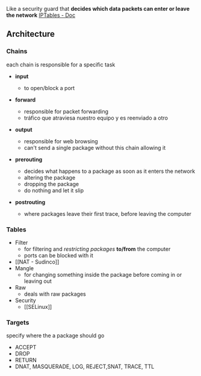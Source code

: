 Like a security guard that **decides which data packets can enter or leave the network**
[IPTables - Doc](https://www.acens.com/comunicacion/wp-content/images/2014/07/wp-acens-iptables.pdf)
## Architecture
### Chains
each chain is responsible for a specific task
- **input**
	- to open/block a port
- **forward**
	- responsible for packet forwarding
	- tráfico que atraviesa nuestro equipo y es reenviado a otro
- **output**
	- responsible for web browsing 
	- can't send a single package without this chain allowing it

- **prerouting**
	- decides what happens to a package as soon as it enters the network
	- altering the package 
	- dropping the package
	- do nothing and let it slip
- **postrouting**
	- where packages leave their first trace, before leaving the computer

### Tables
- Filter
	- for filtering and *restricting* *packages* **to/from** the computer
	- ports can be blocked with it
- [[NAT - Sudinco]]
- Mangle 
	- for changing something inside the package before coming in or leaving out
- Raw
	- deals with raw packages
- Security
	- [[SELinux]]


### Targets
specify where the a package should go 
- ACCEPT 
- DROP 
- RETURN
- DNAT, MASQUERADE, LOG, REJECT,SNAT, TRACE, TTL